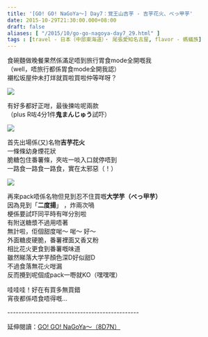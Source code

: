 ```yaml
---
title: '[GO! GO! NaGoYa～] Day7：覚王山吉芋 - 吉芋花火、べっ甲芋'
date: 2015-10-29T21:30:00.000+08:00
draft: false
aliases: [ "/2015/10/go-go-nagoya-day7_29.html" ]
tags : [travel - 日本（中部東海道）・ 尾張愛知名古屋, flavor - 螞蟻族]
---
```


食碗麵做晚餐果然係滿足唔到旅行胃食mode全開嘅我  
（well，唔旅行都係胃食mode全開我認）  
襯松坂屋仲未打烊就買啦買啦仲等咩呀？  

![](/images/nagoya7e.jpg)

有好多都好正咁，最後揀咗呢兩款  
（plus R咗4分1件**鬼まんじゅう**試吓）  

![](/images/nagoya7e1.jpg)

首先出場係(又)名物**吉芋花火**  
一條條幼身煙花狀  
脆糖包住番薯條，夾咗一啖入口就停唔到  
一路食一路食一路食，實在太邪惡（！）  

![](/images/nagoya7e2.jpg)

再來pack唔係名物但見到忍不住買嘅**大学芋（べっ甲芋）**  
因為見到「**二度揚**」 ，炸兩次喎  
梗係要試吓同平時有咩分別啦  
有附送糖漿不過用唔著  
無計啦，佢個甜度啱～ 啱～ 好～  
外面糖皮硬脆，番薯裡面又香又粉  
相比花火更食到番薯嘅味道  
雖然睇落大学芋顏色深D好似甜D  
不過食落無花火咁漏  
反而攪到呢個成pack一嘢就KO（嘿嘿嘿）  
  
哇哇哇！好在有買多無買錯  
宵夜都係唔食唔得嘅...  
  
\-----------------------------------------------  
  
延伸閱讀：[GO! GO! NaGoYa～（8D7N）](https://hidie.net/nagoya8d7n/)
